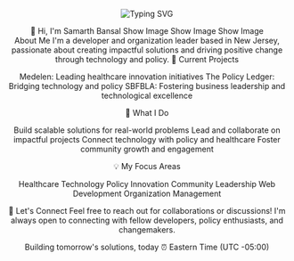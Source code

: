 <div align="center">

![Typing SVG](https://readme-typing-svg.demolab.com?font=Fira+Code&duration=3000&pause=1000&color=2F81F7&center=true&vCenter=true&width=435&lines=Hi+👋+I'm+Samarth+Bansal;Developer+%7C+Leader+%7C+Innovator;Building+Tomorrow's+Solutions)

<div align="center">
👋 Hi, I'm Samarth Bansal
Show Image
Show Image
Show Image
</div>
About Me
I'm a developer and organization leader based in New Jersey, passionate about creating impactful solutions and driving positive change through technology and policy.
🔭 Current Projects

Medelen: Leading healthcare innovation initiatives
The Policy Ledger: Bridging technology and policy
SBFBLA: Fostering business leadership and technological excellence

🌟 What I Do

Build scalable solutions for real-world problems
Lead and collaborate on impactful projects
Connect technology with policy and healthcare
Foster community growth and engagement

💡 My Focus Areas

Healthcare Technology
Policy Innovation
Community Leadership
Web Development
Organization Management

🤝 Let's Connect
Feel free to reach out for collaborations or discussions! I'm always open to connecting with fellow developers, policy enthusiasts, and changemakers.
<div align="center">
Building tomorrow's solutions, today
⏰ Eastern Time (UTC -05:00)
</div>
